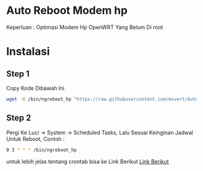
# Auto Reboot Modem hp

Keperluan : Optimasi Modem Hp OpenWRT Yang Belum Di root


# Instalasi
## Step 1

Copy Kode Dibawah Ini

```bash
wget -O /bin/ngreboot_hp "https://raw.githubusercontent.com/mxvwrt/Auto-Reboot-Modem-hp/main/ngreboot_hp" && chmod +x /bin/ngreboot_hp  
```
 ## Step 2

Pergi Ke Luci -> System -> Scheduled Tasks, Lalu Sesuai Keinginan Jadwal Untuk Reboot, Contoh :
```bash
0 3 * * * /bin/ngreboot_hp
```   
untuk lebih jelas tentang crontab bisa ke Link Berikut 
[Link Berikut](https://crontab.guru/)


